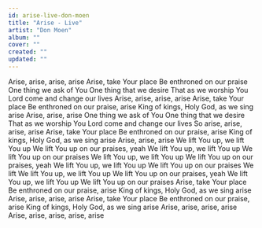 ```yaml
---
id: arise-live-don-moen
title: "Arise - Live"
artist: "Don Moen"
album: ""
cover: ""
created: ""
updated: ""
---
```


Arise, arise, arise, arise
Arise, take Your place
Be enthroned on our praise
One thing we ask of You
One thing that we desire
That as we worship You
Lord come and change our lives
Arise, arise, arise, arise
Arise, take Your place
Be enthroned on our praise, arise
King of kings, Holy God, as we sing arise
Arise, arise, arise
One thing we ask of You
One thing that we desire
That as we worship You
Lord come and change our lives
So arise, arise, arise, arise
Arise, take Your place
Be enthroned on our praise, arise
King of kings, Holy God, as we sing arise
Arise, arise, arise
We lift You up, we lift You up
We lift You up on our praises, yeah
We lift You up, we lift You up
We lift You up on our praises
We lift You up, we lift You up
We lift You up on our praises, yeah
We lift You up, we lift You up
We lift You up on our praises
We lift
We lift You up, we lift You up
We lift You up on our praises, yeah
We lift You up, we lift You up
We lift You up on our praises
Arise, take Your place
Be enthroned on our praise, arise
King of kings, Holy God, as we sing arise
Arise, arise, arise, arise
Arise, take Your place
Be enthroned on our praise, arise
King of kings, Holy God, as we sing arise
Arise, arise, arise, arise
Arise, arise, arise, arise, arise